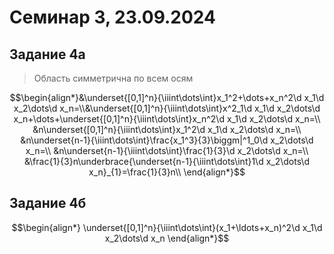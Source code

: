 # Семинар 3, 23.09.2024

## Задание 4а

> Область симметрична по всем осям

$$\begin{align*}&\underset{[0,1]^n}{\iiint\dots\int}x_1^2+\dots+x_n^2\d x_1\d x_2\dots\d x_n=\\&\underset{[0,1]^n}{\iiint\dots\int}x^2_1\d x_1\d x_2\dots\d x_n+\dots+\underset{[0,1]^n}{\iiint\dots\int}x_n^2\d x_1\d x_2\dots\d x_n=\\
&n\underset{[0,1]^n}{\iiint\dots\int}x_1^2\d x_1\d x_2\dots\d x_n=\\
&n\underset{n-1}{\iiint\dots\int}\frac{x_1^3}{3}\biggm|^1_0\d x_2\dots\d x_n=\\
&n\underset{n-1}{\iiint\dots\int}\frac{1}{3}\d x_2\dots\d x_n=\\
&\frac{1}{3}n\underbrace{\underset{n-1}{\iiint\dots\int}1\d x_2\dots\d x_n}_{1}=\frac{1}{3}n\\
\end{align*}$$

## Задание 4б

$$\begin{align*}
    \underset{[0,1]^n}{\iiint\dots\int}(x_1+\ldots+x_n)^2\d x_1\d x_2\dots\d x_n
\end{align*}$$